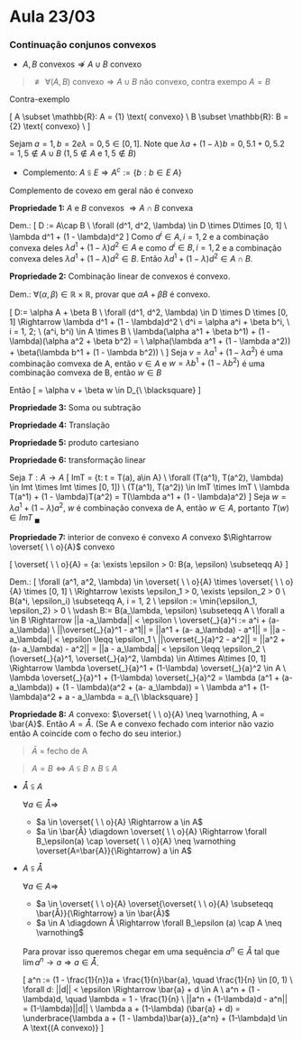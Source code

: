 # Aula 23/03

### Continuação conjunos convexos

* $A, B \text{ convexos}\nRightarrow A \cup B \text{ convexo}$

> $\not\equiv \forall (A, B) \text{ convexo} \Rightarrow  A \cup B \text{ não convexo}$, contra exempo $A = B$

Contra-exemplo

\[
    A \subset \mathbb{R}: A = \{1\} \text{ convexo} \\
    B \subset \mathbb{R}: B = \{2\} \text{ convexo}
    \\
\]

Sejam $a = 1, b = 2 e \lambda = 0,5 \in [0,1]$. Note que $\lambda a + (1-\lambda)b = 0,5 .1 + 0,5 . 2 = 1,5 \not\in A\cup B \ (1,5 \not\in A \text{ e } 1,5 \not\in B)$

* Complemento: $A \subseteqq E \Rightarrow A^c := \{b : b\in E\text{ \ } A \}$

Complemento de covexo em geral não é convexo


**Propriedade 1:** $A$ e $B$ convexos $\Rightarrow A\cap B$ convexa

Dem.:
\[
    D := A\cap B \\
    \forall (d^1, d^2, \lambda) \in D \times D\times [0, 1] \\
    \lambda d^1 + (1 - \lambda)d^2
\]
Como $d^i \in A, i = 1, 2$ e a combinação convexa deles $\lambda d^1 + (1 - \lambda)d^2 \in A$ e como $d^i \in B, i = 1, 2$ e a combinação convexa deles $\lambda d^1 + (1 -\lambda)d^2 \in B$. Então $\lambda d^1 + (1 - \lambda)d^2 \in A \cap B$.

**Propriedade 2:** Combinação linear de convexos é convexo.

Dem.:
$\forall (\alpha, \beta) \in \mathbb{R} \times \mathbb{R}$, provar que $\alpha A + \beta B$ é convexo.

\[
    D:= \alpha A + \beta B \\
    \forall (d^1, d^2, \lambda) \in D \times D \times [0, 1] \Rightarrow \lambda d^1 + (1 - \lambda)d^2 \\
    d^i = \alpha a^i + \beta b^i,  \ i = 1, 2; \ (a^i, b^i) \in A \times B \\
    \lambda(\alpha a^1 + \beta b^1) + (1 - \lambda)(\alpha a^2 + \beta b^2) = \\ \alpha(\lambda a^1 + (1 - \lambda a^2)) + \beta(\lambda b^1 + (1 - \lambda b^2)) \\
\]
Seja $v = \lambda a^1 + (1 - \lambda a^2)$ é uma combinação comvexa de A, então $v \in A$ e $w = \lambda b^1 + (1 - \lambda b^2)$ é uma combinação comvexa de B, então $w \in B$

Então
\[
    = \alpha v + \beta w \in D_{\ \blacksquare}
\]

**Propriedade 3:** Soma ou subtração

**Propriedade 4:** Translação

**Propriedade 5:** produto cartesiano

**Propriedade 6:** transformação linear

Seja $T: A \rightarrow A$
\[
    ImT = \{t: t = T(a), a\in A\} \\
    \forall (T(a^1), T(a^2), \lambda) \in Imt \times Imt \times [0, 1]) \\
    (T(a^1), T(a^2)) \in ImT \times ImT \\
    \lambda T(a^1) + (1 - \lambda)T(a^2) = T(\lambda a^1 + (1 - \lambda)a^2)
\]
Seja $w = \lambda a^1 + (1 - \lambda)a^2$, $w$ é combinação convexa de A, então $w \in A$, portanto $T(w) \in ImT_{\ \blacksquare}$

**Propriedade 7:** interior de convexo é convexo $A$ convexo $\Rightarrow \overset{ \ \ o}{A}$ convexo

\[
    \overset{ \ \ o}{A} = \{a: \exists \epsilon > 0: B(a, \epsilon) \subseteqq A\}
\]

Dem.:
\[
    \forall (a^1, a^2, \lambda) \in \overset{ \ \ o}{A} \times \overset{ \ \ o}{A} \times [0, 1] \\
    \Rightarrow \exists \epsilon_1 > 0, \exists \epsilon_2 > 0 \\
    B(a^i, \epsilon_i) \subseteqq A, i = 1, 2 \\
    \epsilon := \min\{\epsilon_1, \epsilon_2\} > 0 \\
    \vdash B:= B(a_\lambda, \epsilon) \subseteqq A \\
    \forall a \in B \Rightarrow ||a -a_\lambda|| < \epsilon \\
    \overset{\_}{a}^i := a^i + (a- a_\lambda) \\
    ||\overset{\_}{a}^1 - a^1|| = ||a^1 + (a- a_\lambda) - a^1|| = ||a - a_\lambda|| < \epsilon \leqq \epsilon_1 \\
    ||\overset{\_}{a}^2 - a^2|| = ||a^2 + (a- a_\lambda) - a^2|| = ||a - a_\lambda|| < \epsilon \leqq \epsilon_2 \\
    (\overset{\_}{a}^1, \overset{\_}{a}^2, \lambda) \in A\times A\times [0, 1] \Rightarrow \lambda \overset{\_}{a}^1 + (1-\lambda) \overset{\_}{a}^2 \in A \\
    \lambda \overset{\_}{a}^1 + (1-\lambda) \overset{\_}{a}^2  = \lambda (a^1 + (a- a_\lambda)) + (1 - \lambda)(a^2 + (a- a_\lambda)) = \\ \lambda a^1 + (1-\lambda)a^2 + a - a_\lambda = a_{\ \blacksquare}
\]

**Propriedade 8:** $A$ convexo: $\overset{ \ \ o}{A} \neq \varnothing, A = \bar{A}$. Então $A = \bar{Å}$. (Se A  e convexo fechado com interior não vazio então A coincide com o fecho do seu interior.)

> $\bar A$ = fecho de A

> $A = B \Leftrightarrow A \subseteqq B \wedge B\subseteqq A$

* $\bar{Å}\subseteqq A$

    $\forall a \in \bar{Å} \Rightarrow$
    * $a \in \overset{ \ \ o}{A} \Rightarrow a \in A$
    * $a \in \bar{Å} \diagdown \overset{ \ \ o}{A} \Rightarrow \forall B_\epsilon(a) \cap \overset{ \ \ o}{A} \neq \varnothing \overset{A=\bar{A}}{\Rightarrow} a \in A$

* $A \subseteqq \bar{Å}$

    $\forall a \in A \Rightarrow$
    * $a \in \overset{ \ \ o}{A} \overset{\overset{ \ \ o}{A} \subseteqq \bar{Å}}{\Rightarrow} a \in \bar{Å}$
    * $a \in A \diagdown Å \Rightarrow \forall B_\epsilon (a) \cap A \neq \varnothing$

    Para provar isso queremos chegar em uma sequência $a^n \in Å$ tal que $\lim a^n \rightarrow a \Rightarrow a \in \bar{Å}$.

    \[
    a^n := (1 - \frac{1}{n})a +  \frac{1}{n}\bar{a}, \quad \frac{1}{n} \in [0, 1) \\
    \forall d: ||d|| < \epsilon \Rightarrow \bar{a} + d \in A \\
    a^n + (1 - \lambda)d, \quad \lambda = 1 - \frac{1}{n} \\
    ||a^n + (1-\lambda)d - a^n|| = (1-\lambda)||d|| \\
    \lambda a + (1-\lambda) (\bar{a} + d) = \underbrace{\lambda a + (1 - \lambda)\bar{a}}_{a^n} + (1-\lambda)d \in A \text{(A convexo)}
    \]    
